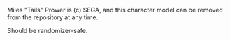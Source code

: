 Miles "Tails" Prower is (c) SEGA, and this character model can be removed from the repository at any time.

Should be randomizer-safe.
